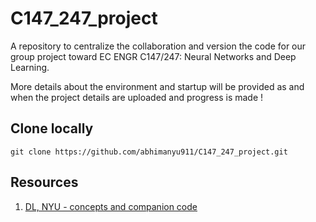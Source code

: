 # C147_247_project
A repository to centralize the collaboration and version the code for our group project toward EC ENGR C147/247: Neural Networks and Deep Learning.


More details about the environment and startup will be provided as and when the project details are uploaded and progress is made !


## Clone locally

```
git clone https://github.com/abhimanyu911/C147_247_project.git
```


## Resources

1) [DL, NYU - concepts and companion code](https://atcold.github.io/NYU-DLSP20/)